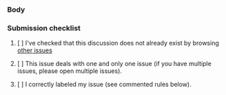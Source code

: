 <!-- Any text between such tags will not appear on the issue. -->
<!-- Be sure to have a clear, precise, concise title. -->

### Body

### Submission checklist

<!-- Do not check an item if you did not do it. -->

1. [ ] I've checked that this discussion does not already exist by browsing
   [other issues](https://github.com/dEAduction/dEAduction/issues)
2. [ ] This issue deals with one and only one issue (if you have multiple
   issues, please open multiple issues).
3. [ ] I correctly labeled my issue (see commented rules below).

   <!-- Issues labels rules. Include one and only one of the following Area
   labels:
   - area::code
   - area::courses files
   - area::doc
   - area::install
   - area::snippets
   - area::teaching
   - area::tests
   - area::tools
   - area::ui

   Also one and only one of the following Type labels:
   - type::discussion
   - type::question
   -->

<!-- THANK YOU, for taking the time to write this issue! -->
